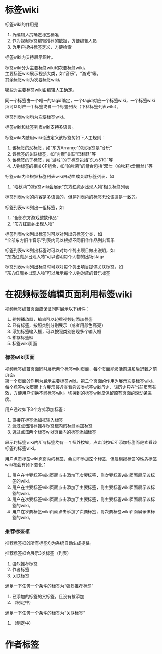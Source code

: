 # 标签wiki
标签wiki的作用是
1. 为编辑人员确定标签标准
2. 作为视频标签编辑推荐的依据，方便编辑人员
3. 为用户提供标签定义，方便检索

标签wiki内支持展示图片。

标签wiki分为主要标签wiki和次要标签wiki。 \
主要标签wiki展示视频大类，如“音乐”，“游戏”等。 \
其余标签wiki为次要标签wiki。

哪些为主要标签wiki由编辑人工确定。

同一个标签由一个唯一的tagid确定，一个tagid对应一个标签wiki，一个标签wiki页可以对应一个标签或者一个标签列表（下称标签列表wiki）。

标签列表wiki均为次要标签wiki。

标签wiki和标签列表wiki支持多语言。

标签wiki内使用wiki语法定义该标签的如下人工规则：
1. 该标签的父标签，如“东方Arrange”的父标签是“音乐”
2. 该标签的关联标签，如“内嵌”关联“已翻译”等
3. 该标签的子标签，如“游戏”的子标签包括“东方STG”等
4. 人物标签的相关CP组合，如“帕秋莉”的组合包括“双七（帕秋莉x爱丽丝）”等

标签wiki内会根据标签列表wiki自动生成关联标签列表，如
1. “帕秋莉”的标签wiki会展示“东方红魔乡出现人物”相关标签列表

标签列表wiki的内容是多语言的，但是列表内的标签无论语言是一致的。

标签列表wiki列出一组标签，如
1. “全部东方游戏整数作品”
2. “东方红魔乡出现人物”

标签列表wiki列出标签时可以对列出的标签分类，如 \
“全部东方旧作音乐”列表内可以根据不同旧作作品列出音乐

标签列表wiki列出标签时可以对每个列出项目做出说明，如 \
“东方红魔乡出现人物”可以说明每个人物的出场stage

标签列表wiki列出标签时可以对每个列出项目提供关联标签，如 \
“东方红魔乡出现人物”可以展示每个人物对应的音乐标签

# 在视频标签编辑页面利用标签wiki
视频标签编辑页面应保证同时展示以下组件：
1. 视频播放器，编辑可以边看视频边添加标签
2. 已有标签，按照类别分别展示（或者用颜色高亮）
3. 添加标签输入框，可以按照类别出现多个输入框
4. 推荐标签框
5. 标签wiki页面

### 标签wiki页面
视频标签编辑页面同时展示两个标签wiki页面，每个页面能灵活前进和后退到之前页面。 \
第一个页面的作用为展示主要标签wiki。第二个页面的作用为展示次要标签wiki。 \
每个标签wiki页面上方展示最近查看的该类标签wiki历史，该历史只在当前页面有效，方便用户切换不同标签wiki。切换到的标签wiki应保留原有页面的滚动条进度。 

用户通过如下3个方式添加标签：
1. 直接在标签添加框输入标签
2. 通过点击推荐推荐标签框内的标签添加标签
3. 通过点击两个标签wiki页面内的标签添加标签

展示的标签wiki内所有标签均有一个额外按钮，点击该按钮不添加标签而是查看该标签的标签wiki。

用户点击标签wiki页面内的标签，会立即添加这个标签，但是根据标签的性质标签wiki框会有如下变化：
1. 用户在主要标签wiki页面点击添加了次要标签，则次要标签wiki页面展示该标签的wiki。
2. 用户在主要标签wiki页面点击添加了主要标签，则主要标签wiki页面展示该标签的wiki。
3. 用户在次要标签wiki页面点击添加了主要标签，则主要标签wiki页面展示该标签的wiki。
4. 用户在次要标签wiki页面点击添加了次要标签，则次要标签wiki页面展示该标签的wiki。

### 推荐标签框
推荐标签框的所有标签均为系统自动生成提供。

推荐标签框会展示3类标签（列表）
1. 强烈推荐标签
2. 作者标签
3. 关联标签

满足一下任何一个条件的标签为“强烈推荐标签”
1. 已添加的标签的父标签，且没有被添加
2. （制定中）

满足一下任何一个条件的标签为“关联标签”
1. （制定中）


# 作者标签
